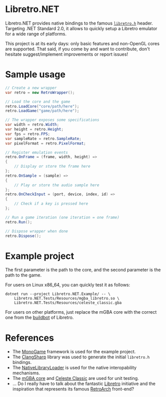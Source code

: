 # Libretro.NET

Libretro.NET provides native bindings to the famous [`libretro.h`](https://github.com/libretro/RetroArch/blob/master/libretro-common/include/libretro.h) header. Targeting .NET Standard 2.0, it allows to quickly setup a Libretro emulator for a wide range of platforms.

This project is at its early days: only basic features and non-OpenGL cores are supported. That said, if you come by and want to contribute, don't hesitate suggest/implement improvements or report issues!

# Sample usage

```csharp
// Create a new wrapper
var retro = new RetroWrapper();

// Load the core and the game
retro.LoadCore("core/path/here");
retro.LoadGame("game/path/here");

// The wrapper exposes some specifications
var width = retro.Width;
var height = retro.Height;
var fps = retro.FPS;
var sampleRate = retro.SampleRate;
var pixelFormat = retro.PixelFormat;

// Register emulation events
retro.OnFrame = (frame, width, height) =>
{
    // Display or store the frame here
};
retro.OnSample = (sample) =>
{
    // Play or store the audio sample here
};
retro.OnCheckInput = (port, device, index, id) =>
{
    // Check if a key is pressed here
};

// Run a game iteration (one iteration = one frame)
retro.Run();

// Dispose wrapper when done
retro.Dispose();
```

# Example project

The first parameter is the path to the core, and the second parameter is the path to the game.

For users on Linux x86_64, you can quickly test it as follows:

```
dotnet run --project Libretro.NET.Example/ -- \
    Libretro.NET.Tests/Resources/mgba_libretro.so \
    Libretro.NET.Tests/Resources/celeste_classic.gba
```

For users on other platforms, just replace the mGBA core with the correct one from the [buildbot](https://buildbot.libretro.com/) of Libretro.

# References

* The [MonoGame](https://www.monogame.net/) framework is used for the example project.
* The [ClangSharp](https://github.com/microsoft/ClangSharp) library was used to generate the initial `libretro.h` bindings.
* The [NativeLibraryLoader](https://www.nuget.org/packages/NativeLibraryLoader) is used for the native interopability mechanisms.
* The [mGBA core](https://github.com/libretro/mgba) and [Celeste Classic](https://github.com/JeffRuLz/Celeste-Classic-GBA) are used for unit testing.
* ... Do I really have to talk about the fantastic [Libretro](https://www.libretro.com/) initiative and the inspiration that represents its famous [RetroArch](https://github.com/libretro/RetroArch) front-end? 
